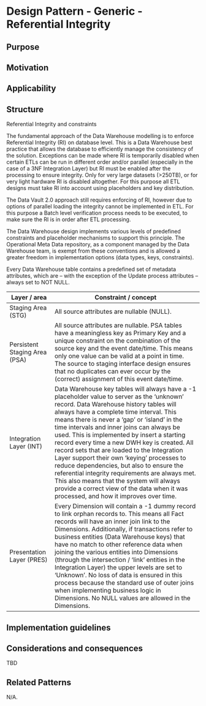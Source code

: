 # Design Pattern - Generic - Referential Integrity

## Purpose



## Motivation



## Applicability



## Structure

 Referential Integrity and constraints

The fundamental approach of the Data Warehouse modelling is to enforce Referential Integrity (RI) on database level. This is a Data Warehouse best practice that allows the database to efficiently manage the consistency of the solution. Exceptions can be made where RI is temporarily disabled when certain ETLs can be run in different order and/or parallel (especially in the case of a 3NF Integration Layer) but RI must be enabled after the processing to ensure integrity. Only for very large datasets (>250TB), or for very light hardware RI is disabled altogether. For this purpose all ETL designs must take RI into account using placeholders and key distribution.  

The Data Vault 2.0 approach still requires enforcing of RI, however due to options of parallel loading the integrity cannot be implemented in ETL. For this purpose a Batch level verification process needs to be executed, to make sure the RI is in order after ETL processing. 

The Data Warehouse design implements various levels of predefined constraints and placeholder mechanisms to support this principle. The Operational Meta Data repository, as a component managed by the Data Warehouse team, is exempt from these conventions and is allowed a greater freedom in implementation options (data types, keys, constraints). 

Every Data Warehouse table contains a predefined set of metadata attributes, which are – with the exception of the Update process attributes – always set to NOT NULL. 

| **Layer    / area**           | **Constraint    / concept**                                  |
| ----------------------------- | ------------------------------------------------------------ |
| Staging Area (STG)            | All source attributes are nullable (NULL).                   |
| Persistent Staging Area (PSA) | All source attributes are nullable. PSA tables have a meaningless key   as Primary Key and a unique constraint on the combination of the source key   and the event date/time. This means only one value can be valid at a point in   time. The source to staging interface design ensures that no duplicates can   ever occur by the (correct) assignment of this event date/time. |
| Integration Layer (INT)       | Data Warehouse key tables will always have a -1 placeholder value to   server as the ‘unknown’ record.       Data Warehouse history tables will always have a complete time   interval. This means there is never a ‘gap’ or ‘island’ in the time intervals   and inner joins can always be used. This is implemented by insert a starting   record every time a new DWH key is created.        All record sets that are loaded to the Integration Layer support their   own ‘keying’ processes to reduce dependencies, but also to ensure the   referential integrity requirements are always met. This also means that the   system will always provide a correct view of the data when it was processed,   and how it improves over time. |
| Presentation Layer (PRES)     | Every Dimension will contain a -1 dummy record to link orphan records   to. This means all Fact records will have an inner join link to the   Dimensions.       Additionally, if transactions refer to business entities (Data   Warehouse keys) that have no match to other reference data when joining the   various entities into Dimensions (through the intersection / ‘link’ entities   in the Integration Layer) the upper levels are set to ‘Unknown’. No loss of   data is ensured in this process because the standard use of outer joins when   implementing business logic in Dimensions. No NULL values are allowed in the   Dimensions. |

## Implementation guidelines



## Considerations and consequences

TBD

## Related Patterns

N/A.
